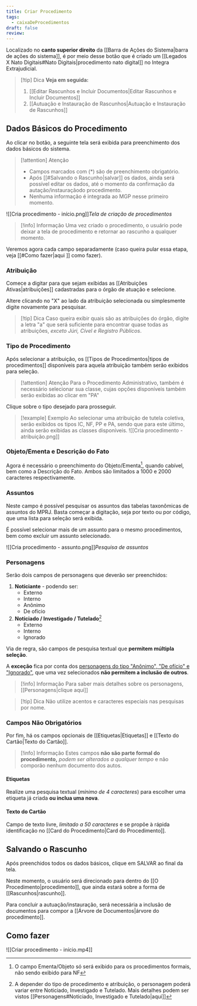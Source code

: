 ```yaml
---
title: Criar Procedimento
tags:
  - caixaDeProcedimentos
draft: false
review:
---
```

Localizado no **canto superior direito** da [[Barra de Ações do Sistema|barra de ações do sistema]], é por meio desse botão que é criado um [[Legados X Nato Digitais#Nato Digitais|procedimento nato digital]] no Integra Extrajudicial.

> [!tip] Dica
> **Veja em seguida:**
>  1. [[Editar Rascunhos e Incluir Documentos|Editar Rascunhos e Incluir Documentos]]  
>  2. [[Autuação e Instauração de Rascunhos|Autuação e Instauração de Rascunhos]]
## Dados Básicos do Procedimento

Ao clicar no botão, a seguinte tela será exibida para preenchimento dos dados básicos do sistema.
>[!attention] Atenção
> - Campos marcados com (\*) são de preenchimento obrigatório.
> - Após [[#Salvando o Rascunho|salvar]] os dados, ainda será possível editar os dados, até o momento da confirmação da autação/instauraçãodo procedimento. 
> - Nenhuma informação é integrada ao MGP nesse primeiro momento.

![[Cria procedimento - início.png]]*Tela de criação de procedimentos*

> [!info] Informação
> Uma vez criado o procedimento, o usuário pode deixar a tela de procedimento e retornar ao rascunho a qualquer momento.

Veremos agora cada campo separadamente (caso queira pular essa etapa, veja [[#Como fazer|aqui ]] como fazer).

### Atribuição

Comece a digitar para que sejam exibidas as [[Atribuições Ativas|atribuições]] cadastradas para o órgão de atuação e selecione.

Altere clicando no "X" ao lado da atribuição selecionada ou simplesmente digite novamente para pesquisar.

> [!tip] Dica
> Caso queira exibir quais são as atribuições do órgão, digite a letra "a" que será suficiente para encontrar quase todas as atribuições, *exceto Júri, Cível e Registro Públicos*.

### Tipo de Procedimento

Após selecionar a atribuição, os [[Tipos de Procedimentos|tipos de procedimentos]] disponíveis para aquela atribuição também serão exibidos para seleção.

>[!attention] Atenção
>Para o Procedimento Administrativo, também é necessário selecionar sua classe, cujas opções disponíveis também serão exibidas ao clicar em "PA"

Clique sobre o tipo desejado para prosseguir.

>[!example] Exemplo
>Ao selecionar uma atribuição de tutela coletiva, serão exibidos os tipos IC, NF, PP e PA, sendo que para este último, ainda serão exibidas as classes disponíveis.
> ![[Cria procedimento - atribuição.png]]

### Objeto/Ementa e Descrição do Fato

Agora é necessário o preenchimento do Objeto/Ementa[^1], quando cabível, bem como a Descrição do Fato. Ambos são limitados a 1000 e  2000 caracteres respectivamente.

### Assuntos

Neste campo é possível pesquisar os assuntos das tabelas taxonômicas de assuntos do MPRJ. Basta começar a digitação, seja por texto ou por código, que uma lista para seleção será exibida.

É possível selecionar mais de um assunto para o mesmo procedimentos, bem como excluir um assunto selecionado.

![[Cria procedimento - assunto.png]]*Pesquisa de assuntos*

### Personagens

Serão dois campos de personagens que deverão ser preenchidos:
1. **Noticiante** - podendo ser:
	- Externo
	- Interno
	- Anônimo
	- De ofício
2. **Noticiado / Investigado / Tutelado**[^2]
	- Externo
	- Interno
	- Ignorado

Via de regra, são campos de pesquisa textual que **permitem múltipla seleção**.

A **exceção** fica por conta dos <u>personagens do tipo "Anônimo", "De ofício" e "Ignorado"</u>, que uma vez selecionados **não permitem a inclusão de outros**.

> [!info] Informação
> Para saber mais detalhes sobre os personagens, [[Personagens|clique aqui]]

> [!tip] Dica
> Não utilize acentos e caracteres especiais nas pesquisas por nome.

### Campos Não Obrigatórios

Por fim, há os campos opcionais de [[Etiquetas|Etiquetas]] e [[Texto do Cartão|Texto do Cartão]].

> [!info] Informação
> Estes campos **não são parte formal do procedimento,** *podem ser alterados a qualquer tempo* e não comporão nenhum documento dos autos.

#### Etiquetas

Realize uma pesquisa textual (*mínimo de 4 caracteres*) para escolher uma etiqueta já criada **ou inclua uma nova**.

#### Texto do Cartão

Campo de texto livre, *limitado a 50 caracteres* e se propõe à rápida identificação no [[Card do Procedimento|Card do Procedimento]].

## Salvando o Rascunho

Após preenchidos todos os dados básicos, clique em SALVAR ao final da tela.

Neste momento, o usuário será direcionado para dentro do [[O Procedimento|procedimento]], que ainda estará sobre a forma de [[Rascunhos|rascunho]].

Para concluir a autuação/instauração, será necessária a inclusão de documentos para compor a [[Árvore de Documentos|árvore do procedimento]].


## Como fazer

![[Criar procedimento - início.mp4]]

[^1]: O campo Ementa/Objeto só será exibido para os procedimentos formais, não sendo exibido para NF
[^2]: A depender do tipo de procedimento e atribuição, o personagem poderá variar entre Noticiado, Investigado e Tutelado. Mais detalhes podem ser vistos  [[Personagens#Noticiado, Investigado e Tutelado|aqui]]